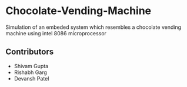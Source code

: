 # Chocolate-Vending-Machine
Simulation of an embeded system which resembles a chocolate vending machine using intel 8086 microprocessor
## Contributors
* Shivam Gupta
* Rishabh Garg
* Devansh Patel
